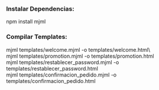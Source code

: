 ### Instalar Dependencias:
npm install mjml

### Compilar Templates:  
mjml templates/welcome.mjml -o templates/welcome.html\    
mjml templates/promotion.mjml -o templates/promotion.html\
mjml templates/restablecer_password.mjml -o templates/restablecer_password.html\
mjml templates/confirmacion_pedido.mjml -o templates/confirmacion_pedido.html
